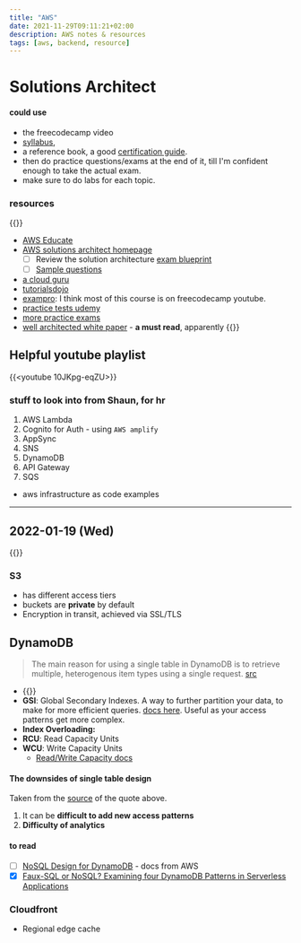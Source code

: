 ```yaml
---
title: "AWS"
date: 2021-11-29T09:11:21+02:00
description: AWS notes & resources
tags: [aws, backend, resource]
---
```



# Solutions Architect
#### could use 
- the freecodecamp video 
- [syllabus](https://d1.awsstatic.com/training-and-certification/docs-sa-assoc/AWS-Certified-Solutions-Architect-Associate_Exam-Guide.pdf), 
- a reference book, a good [certification guide](https://www.informit.com/store/aws-certified-solutions-architect-associate-saa-c02-9780137325214).
- then do practice questions/exams at the end of it, till I'm confident enough to take the actual exam.
- make sure to do labs for each topic.

### resources
{{<youtube nt1-ZIX_s5U>}}
* [AWS Educate](https://aws.amazon.com/education/awseducate/)
* [AWS solutions architect homepage](https://aws.amazon.com/certification/certified-solutions-architect-associate/)
  - [ ] Review the solution architecture [exam blueprint](https://d1.awsstatic.com/training-and-certification/docs-sa-assoc/AWS-Certified-Solutions-Architect-Associate_Exam-Guide.pdf)
  - [ ] [Sample questions](https://d1.awsstatic.com/training-and-certification/docs-sa-assoc/AWS-Certified-Solutions-Architect-Associate_Sample-Questions.pdf)
* [a cloud guru](https://acloudguru.com/course/aws-certified-solutions-architect-associate-saa-c02-4KYV)
* [tutorialsdojo](https://portal.tutorialsdojo.com/courses/aws-certified-solutions-architect-associate-exam-video-course/)
* [exampro](https://www.exampro.co/aws-exam-solutions-architect-associate): I think most of this course is on freecodecamp youtube.
* [practice tests udemy](https://www.udemy.com/course/aws-certified-solutions-architect-associate-amazon-practice-exams-saa-c02/)
* [more practice exams](https://www.udemy.com/course/practice-exams-aws-certified-solutions-architect-associate/?couponCode=FEB_22_GET_STARTED)
* [well architected white paper](https://docs.aws.amazon.com/wellarchitected/latest/framework/welcome.html) - **a must read**, apparently
{{<youtube Ia-UEYYR44s>}}

## Helpful youtube playlist
{{<youtube 10JKpg-eqZU>}}

### stuff to look into from Shaun, for hr
1. AWS Lambda 
2. Cognito for Auth - using `AWS amplify`
3. AppSync
4. SNS
5. DynamoDB
6. API Gateway
7. SQS

- aws infrastructure as code examples

---

## 2022-01-19 (Wed)
{{<youtube c_WNBmEc6EE>}}

### S3
- has different access tiers
- buckets are **private** by default
- Encryption in transit, achieved via SSL/TLS

## DynamoDB

> The main reason for using a single table in DynamoDB is to retrieve multiple, heterogenous item types using a single request.
> [src](https://www.alexdebrie.com/posts/dynamodb-single-table/)

- {{<youtube KYy8X8t4MB8>}}
- **GSI**: Global Secondary Indexes. A way to further partition your data, to make for more efficient queries. [docs here](https://docs.aws.amazon.com/amazondynamodb/latest/developerguide/GSI.html). Useful as your access patterns get more complex.
- **Index Overloading:** 
- **RCU**: Read Capacity Units
- **WCU**: Write Capacity Units
  - [Read/Write Capacity docs](https://docs.aws.amazon.com/amazondynamodb/latest/developerguide/HowItWorks.ReadWriteCapacityMode.html)
#### The downsides of single table design
Taken from the [source](https://www.alexdebrie.com/posts/dynamodb-single-table/) of the quote above.
1. It can be **difficult to add new access patterns**
1. **Difficulty of analytics**

#### to read
- [ ] [NoSQL Design for DynamoDB](https://docs.aws.amazon.com/amazondynamodb/latest/developerguide/bp-general-nosql-design.html#bp-general-nosql-design-concepts) - docs from AWS
- [x] [Faux-SQL or NoSQL? Examining four DynamoDB Patterns in Serverless Applications](https://www.alexdebrie.com/posts/dynamodb-patterns-serverless/#faux-sql)

### Cloudfront
- Regional edge cache
